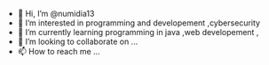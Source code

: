 - 👋 Hi, I’m @numidia13
- 👀 I’m interested in programming and developement ,cybersecurity
- 🌱 I’m currently learning programming in java ,web developement ,
- 💞️ I’m looking to collaborate on ...
- 📫 How to reach me ...

<!---
numidia13/numidia13 is a ✨ special ✨ repository because its `README.md` (this file) appears on your GitHub profile.
You can click the Preview link to take a look at your changes.
--->
